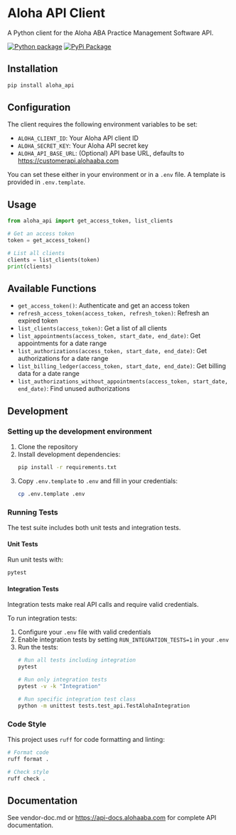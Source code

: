 # Aloha API Client

A Python client for the Aloha ABA Practice Management Software API.
 

[![Python package](https://github.com/jhaisley/aloha_api/actions/workflows/python-package.yml/badge.svg)](https://github.com/jhaisley/aloha_api/actions/workflows/python-package.yml)
[![PyPi Package](https://github.com/jhaisley/aloha_api/actions/workflows/python-publish.yml/badge.svg)](https://github.com/jhaisley/aloha_api/actions/workflows/python-publish.yml)

## Installation

```bash
pip install aloha_api
```

## Configuration

The client requires the following environment variables to be set:

- `ALOHA_CLIENT_ID`: Your Aloha API client ID
- `ALOHA_SECRET_KEY`: Your Aloha API secret key
- `ALOHA_API_BASE_URL`: (Optional) API base URL, defaults to https://customerapi.alohaaba.com

You can set these either in your environment or in a `.env` file. A template is provided in `.env.template`.

## Usage

```python
from aloha_api import get_access_token, list_clients

# Get an access token
token = get_access_token()

# List all clients
clients = list_clients(token)
print(clients)
```

## Available Functions

- `get_access_token()`: Authenticate and get an access token
- `refresh_access_token(access_token, refresh_token)`: Refresh an expired token
- `list_clients(access_token)`: Get a list of all clients
- `list_appointments(access_token, start_date, end_date)`: Get appointments for a date range
- `list_authorizations(access_token, start_date, end_date)`: Get authorizations for a date range
- `list_billing_ledger(access_token, start_date, end_date)`: Get billing data for a date range
- `list_authorizations_without_appointments(access_token, start_date, end_date)`: Find unused authorizations

## Development

### Setting up the development environment

1. Clone the repository
2. Install development dependencies:
   ```bash
   pip install -r requirements.txt
   ```
3. Copy `.env.template` to `.env` and fill in your credentials:
   ```bash
   cp .env.template .env
   ```

### Running Tests

The test suite includes both unit tests and integration tests.

#### Unit Tests
Run unit tests with:
```bash
pytest
```

#### Integration Tests
Integration tests make real API calls and require valid credentials.

To run integration tests:

1. Configure your `.env` file with valid credentials
2. Enable integration tests by setting `RUN_INTEGRATION_TESTS=1` in your `.env`
3. Run the tests:
   ```bash
   # Run all tests including integration
   pytest
   
   # Run only integration tests
   pytest -v -k "Integration"
   
   # Run specific integration test class
   python -m unittest tests.test_api.TestAlohaIntegration
   ```

### Code Style
This project uses `ruff` for code formatting and linting:

```bash
# Format code
ruff format .

# Check style
ruff check .
```

## Documentation

See vendor-doc.md or https://api-docs.alohaaba.com for complete API documentation.
